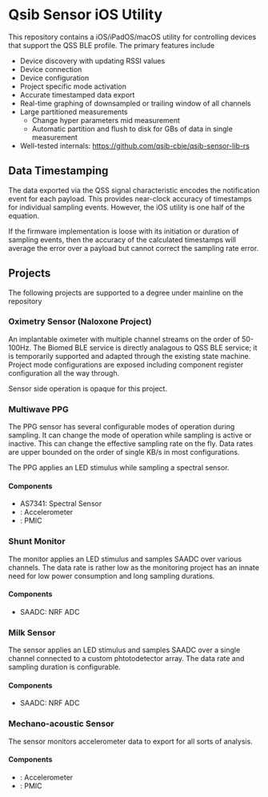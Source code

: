 # Qsib Sensor iOS Utility

This repository contains a iOS/iPadOS/macOS utility for controlling devices that support the QSS BLE profile. The primary features include
* Device discovery with updating RSSI values
* Device connection
* Device configuration
* Project specific mode activation
* Accurate timestamped data export
* Real-time graphing of downsampled or trailing window of all channels
* Large partitioned measurements
    * Change hyper parameters mid measurement
    * Automatic partition and flush to disk for GBs of data in single measurement
* Well-tested internals: https://github.com/qsib-cbie/qsib-sensor-lib-rs

## Data Timestamping

The data exported via the QSS signal characteristic encodes the notification event for each payload. This provides near-clock accuracy of timestamps for individual sampling events. However, the iOS utility is one half of the equation.

If the firmware implementation is loose with its initiation or duration of sampling events, then the accuracy of the calculated timestamps will average the error over a payload but cannot correct the sampling rate error.

## Projects

The following projects are supported to a degree under mainline on the repository

### Oximetry Sensor (Naloxone Project)

An implantable oximeter with multiple channel streams on the order of 50-100Hz. The Biomed BLE service is directly analagous to QSS BLE service; it is temporarily supported and adapted through the existing state machine. Project mode configurations are exposed including component register configuration all the way through.

Sensor side operation is opaque for this project.

### Multiwave PPG

The PPG sensor has several configurable modes of operation during sampling. It can change the mode of operation while sampling is active or inactive. This can change the effective sampling rate on the fly. Data rates are upper bounded on the order of single KB/s in most configurations.

The PPG applies an LED stimulus while sampling a spectral sensor.

#### Components

* AS7341: Spectral Sensor
* : Accelerometer
* : PMIC

### Shunt Monitor

The monitor applies an LED stimulus and samples SAADC over various channels. The data rate is rather low as the monitoring project has an innate need for low power consumption and long sampling durations.

#### Components

* SAADC: NRF ADC


### Milk Sensor

The sensor applies an LED stimulus and samples SAADC over a single channel connected to a custom phtotodetector array. The data rate and sampling duration is configurable.

#### Components

* SAADC: NRF ADC


### Mechano-acoustic Sensor

The sensor monitors accelerometer data to export for all sorts of analysis.

#### Components
* : Accelerometer
* : PMIC

